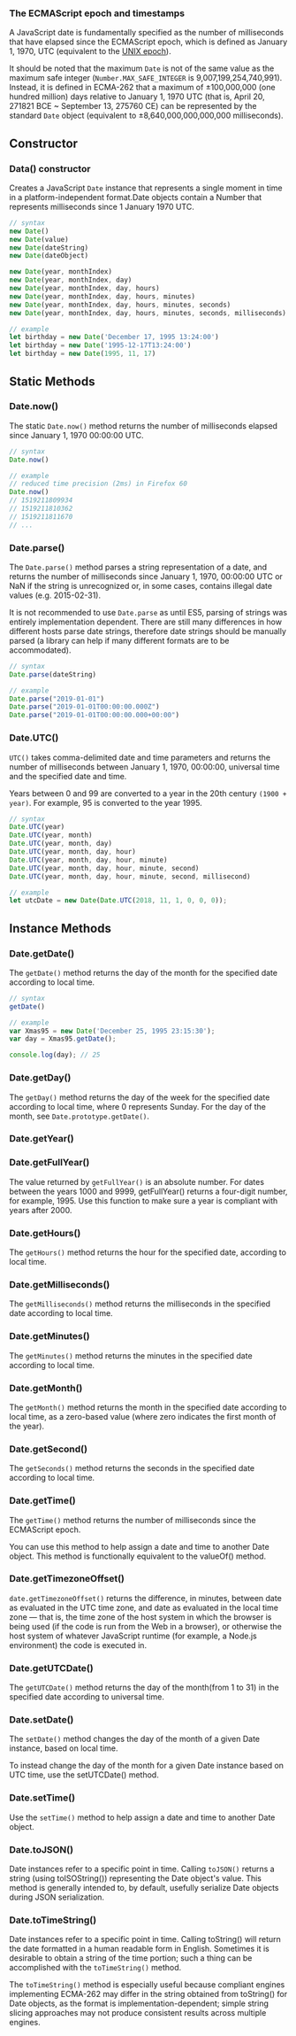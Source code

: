 <link rel="stylesheet" href="https://cdn.jsdelivr.net/npm/bootstrap-icons@1.5.0/font/bootstrap-icons.css">
<link rel="stylesheet" href="../../lib/doc_style.css">

### The ECMAScript epoch and timestamps
A JavaScript date is fundamentally specified as the number of milliseconds that have elapsed since the ECMAScript epoch, which is defined as January 1, 1970, UTC (equivalent to the [UNIX epoch](https://en.wikipedia.org/wiki/Unix_time)).

It should be noted that the maximum `Date` is not of the same value as the maximum safe integer (`Number.MAX_SAFE_INTEGER` is 9,007,199,254,740,991). Instead, it is defined in ECMA-262 that a maximum of ±100,000,000 (one hundred million) days relative to January 1, 1970 UTC (that is, April 20, 271821 BCE ~ September 13, 275760 CE) can be represented by the standard `Date` object (equivalent to ±8,640,000,000,000,000 milliseconds).

## Constructor

### Data() constructor
Creates a JavaScript `Date` instance that represents a single moment in time in a platform-independent format.Date objects contain a Number that represents milliseconds since 1 January 1970 UTC.
```js
// syntax
new Date()
new Date(value)
new Date(dateString)
new Date(dateObject)

new Date(year, monthIndex)
new Date(year, monthIndex, day)
new Date(year, monthIndex, day, hours)
new Date(year, monthIndex, day, hours, minutes)
new Date(year, monthIndex, day, hours, minutes, seconds)
new Date(year, monthIndex, day, hours, minutes, seconds, milliseconds)

// example
let birthday = new Date('December 17, 1995 13:24:00')
let birthday = new Date('1995-12-17T13:24:00')
let birthday = new Date(1995, 11, 17)
```

## Static Methods

### Date.now()
The static `Date.now()` method returns the number of milliseconds elapsed since January 1, 1970 00:00:00 UTC.
```js
// syntax
Date.now()

// example
// reduced time precision (2ms) in Firefox 60
Date.now()
// 1519211809934
// 1519211810362
// 1519211811670
// ...
```

### Date.parse()
The `Date.parse()` method parses a string representation of a date, and returns the number of milliseconds since January 1, 1970, 00:00:00 UTC or NaN if the string is unrecognized or, in some cases, contains illegal date values (e.g. 2015-02-31).

It is not recommended to use `Date.parse` as until ES5, parsing of strings was entirely implementation dependent. There are still many differences in how different hosts parse date strings, therefore date strings should be manually parsed (a library can help if many different formats are to be accommodated).
```js
// syntax
Date.parse(dateString)

// example
Date.parse("2019-01-01")
Date.parse("2019-01-01T00:00:00.000Z")
Date.parse("2019-01-01T00:00:00.000+00:00")
```

### Date.UTC()
`UTC()` takes comma-delimited date and time parameters and returns the number of milliseconds between January 1, 1970, 00:00:00, universal time and the specified date and time.

Years between 0 and 99 are converted to a year in the 20th century `(1900 + year)`. For example, 95 is converted to the year 1995.
```js
// syntax
Date.UTC(year)
Date.UTC(year, month)
Date.UTC(year, month, day)
Date.UTC(year, month, day, hour)
Date.UTC(year, month, day, hour, minute)
Date.UTC(year, month, day, hour, minute, second)
Date.UTC(year, month, day, hour, minute, second, millisecond)

// example
let utcDate = new Date(Date.UTC(2018, 11, 1, 0, 0, 0));
```

## Instance Methods

### Date.getDate()
The `getDate()` method returns the day of the month for the specified date according to local time.
```js
// syntax
getDate()

// example
var Xmas95 = new Date('December 25, 1995 23:15:30');
var day = Xmas95.getDate();

console.log(day); // 25
```

### Date.getDay()
The `getDay()` method returns the day of the week for the specified date according to local time, where 0 represents Sunday. For the day of the month, see `Date.prototype.getDate()`.

### Date.getYear()

### Date.getFullYear()
The value returned by `getFullYear()` is an absolute number. For dates between the years 1000 and 9999, getFullYear() returns a four-digit number, for example, 1995. Use this function to make sure a year is compliant with years after 2000.

### Date.getHours()
The `getHours()` method returns the hour for the specified date, according to local time.

### Date.getMilliseconds()
The `getMilliseconds()` method returns the milliseconds in the specified date according to local time.

### Date.getMinutes()
The `getMinutes()` method returns the minutes in the specified date according to local time.

### Date.getMonth()
The `getMonth()` method returns the month in the specified date according to local time, as a zero-based value (where zero indicates the first month of the year).

### Date.getSecond()
The `getSeconds()` method returns the seconds in the specified date according to local time.

### Date.getTime()
The `getTime()` method returns the number of milliseconds since the ECMAScript epoch.

You can use this method to help assign a date and time to another Date object. This method is functionally equivalent to the valueOf() method.

### Date.getTimezoneOffset()
`date.getTimezoneOffset()` returns the difference, in minutes, between date as evaluated in the UTC time zone, and date as evaluated in the local time zone — that is, the time zone of the host system in which the browser is being used (if the code is run from the Web in a browser), or otherwise the host system of whatever JavaScript runtime (for example, a Node.js environment) the code is executed in.

### Date.getUTCDate()
The `getUTCDate()` method returns the day of the month(from 1 to 31) in the specified date according to universal time.

### Date.setDate()
The `setDate()` method changes the day of the month of a given Date instance, based on local time.

To instead change the day of the month for a given Date instance based on UTC time, use the setUTCDate() method.

### Date.setTime()
Use the `setTime()` method to help assign a date and time to another Date object.

### Date.toJSON()
Date instances refer to a specific point in time. Calling `toJSON()` returns a string (using toISOString()) representing the Date object's value. This method is generally intended to, by default, usefully serialize Date objects during JSON serialization.

### Date.toTimeString()
Date instances refer to a specific point in time. Calling toString() will return the date formatted in a human readable form in English. Sometimes it is desirable to obtain a string of the time portion; such a thing can be accomplished with the `toTimeString()` method.

The `toTimeString()` method is especially useful because compliant engines implementing ECMA-262 may differ in the string obtained from toString() for Date objects, as the format is implementation-dependent; simple string slicing approaches may not produce consistent results across multiple engines.










